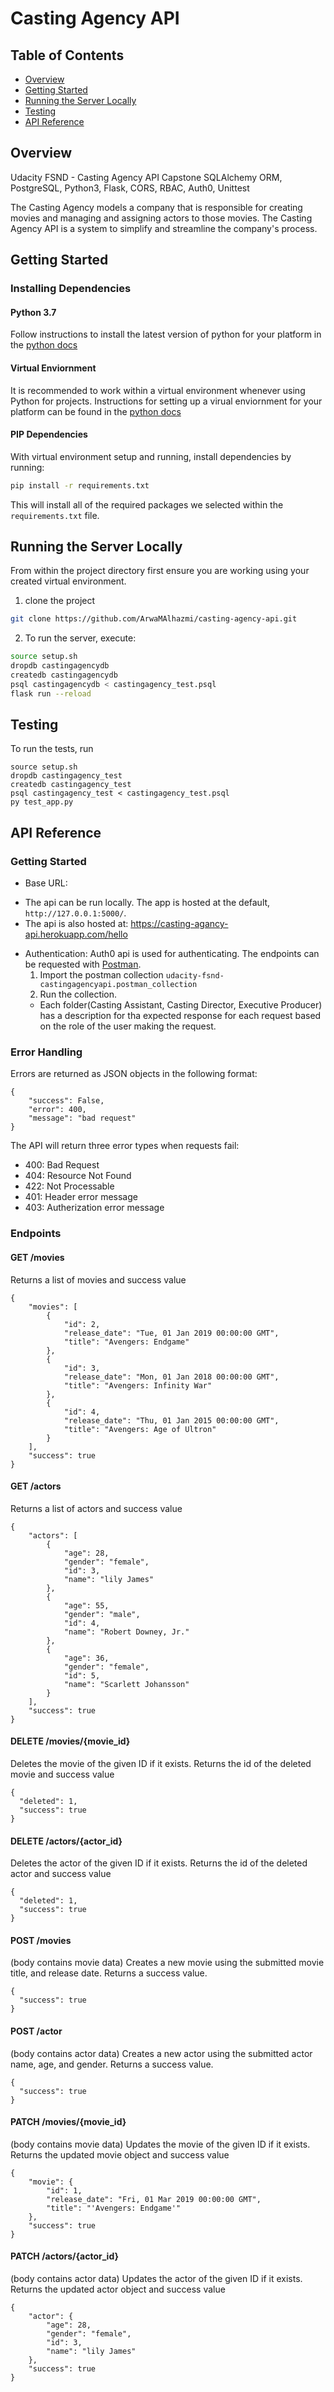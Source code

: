 # Casting Agency API

## Table of Contents

* [Overview](#Overview)
* [Getting Started](#Getting_Started)
* [Running the Server Locally](Running_the_Server_Locally)
* [Testing](Testing)
* [API Reference](API_Reference)

## Overview
Udacity FSND - Casting Agency API Capstone
SQLAlchemy ORM, PostgreSQL, Python3, Flask, CORS, RBAC, Auth0, Unittest

The Casting Agency models a company that is responsible for creating movies and managing and assigning actors to those movies. The Casting Agency API is a system to simplify and streamline the company's process.

## Getting Started

### Installing Dependencies

#### Python 3.7

Follow instructions to install the latest version of python for your platform in the [python docs](https://docs.python.org/3/using/unix.html#getting-and-installing-the-latest-version-of-python)

#### Virtual Enviornment

It is recommended to work within a virtual environment whenever using Python for projects. Instructions for setting up a virual enviornment for your platform can be found in the [python docs](https://packaging.python.org/guides/installing-using-pip-and-virtual-environments/)

#### PIP Dependencies

With virtual environment setup and running, install dependencies by running:

```bash
pip install -r requirements.txt
```
This will install all of the required packages we selected within the `requirements.txt` file.


## Running the Server Locally

From within the project directory first ensure you are working using your created virtual environment.

1. clone the project

```bash
git clone https://github.com/ArwaMAlhazmi/casting-agency-api.git
```

2. To run the server, execute:

```bash
source setup.sh
dropdb castingagencydb
createdb castingagencydb
psql castingagencydb < castingagency_test.psql
flask run --reload
```

## Testing
To run the tests, run
```
source setup.sh
dropdb castingagency_test
createdb castingagency_test
psql castingagency_test < castingagency_test.psql
py test_app.py
```

## API Reference

### Getting Started
- Base URL:
 * The api can be run locally. The app is hosted at the default, `http://127.0.0.1:5000/`.
 * The api is also hosted at: https://casting-agancy-api.herokuapp.com/hello

- Authentication: Auth0 api is used for authenticating. 
  The endpoints can be requested with [Postman](https://getpostman.com). 
  1. Import the postman collection `udacity-fsnd-castingagencyapi.postman_collection` 
  2. Run the collection. 
  * Each folder(Casting Assistant, Casting Director, Executive Producer) has a description for tha expected response for each request based on the role of the user making the request.


### Error Handling
Errors are returned as JSON objects in the following format:
```
{
    "success": False, 
    "error": 400,
    "message": "bad request"
}
```
The API will return three error types when requests fail:
- 400: Bad Request
- 404: Resource Not Found
- 422: Not Processable
- 401: Header error message
- 403: Autherization error message

### Endpoints 
#### GET /movies
  Returns a list of movies and success value
```
{
    "movies": [
        {
            "id": 2,
            "release_date": "Tue, 01 Jan 2019 00:00:00 GMT",
            "title": "Avengers: Endgame"
        },
        {
            "id": 3,
            "release_date": "Mon, 01 Jan 2018 00:00:00 GMT",
            "title": "Avengers: Infinity War"
        },
        {
            "id": 4,
            "release_date": "Thu, 01 Jan 2015 00:00:00 GMT",
            "title": "Avengers: Age of Ultron"
        }
    ],
    "success": true
}
```

#### GET /actors
  Returns a list of actors and success value
```
{
    "actors": [
        {
            "age": 28,
            "gender": "female",
            "id": 3,
            "name": "lily James"
        },
        {
            "age": 55,
            "gender": "male",
            "id": 4,
            "name": "Robert Downey, Jr."
        },
        {
            "age": 36,
            "gender": "female",
            "id": 5,
            "name": "Scarlett Johansson"
        }
    ],
    "success": true
}
```

#### DELETE /movies/{movie_id}
  Deletes the movie of the given ID if it exists. Returns the id of the deleted movie and success value
```
{
  "deleted": 1,
  "success": true
}
```

#### DELETE /actors/{actor_id}
  Deletes the actor of the given ID if it exists. Returns the id of the deleted actor and success value
```
{
  "deleted": 1,
  "success": true
}
```

#### POST /movies
  (body contains movie data) Creates a new movie using the submitted movie title, and release date. Returns a success value.
```
{
  "success": true
}
```

#### POST /actor
  (body contains actor data) Creates a new actor using the submitted actor name, age, and gender. Returns a success value.
```
{
  "success": true
}
```

#### PATCH /movies/{movie_id}
  (body contains movie data) Updates the movie of the given ID if it exists. Returns the updated movie object and success value
```
{
    "movie": {
        "id": 1,
        "release_date": "Fri, 01 Mar 2019 00:00:00 GMT",
        "title": "'Avengers: Endgame'"
    },
    "success": true
}
```
#### PATCH /actors/{actor_id}
  (body contains actor data) Updates the actor of the given ID if it exists. Returns the updated actor object and success value
```
{
    "actor": {
        "age": 28,
        "gender": "female",
        "id": 3,
        "name": "lily James"
    },
    "success": true
}
```
